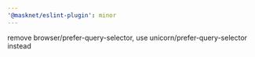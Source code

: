 ```yaml
---
'@masknet/eslint-plugin': minor
---
```


remove browser/prefer-query-selector, use unicorn/prefer-query-selector instead

